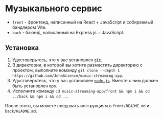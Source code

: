 # Музыкального сервис

* `front` - фронтенд, написанный на React + JavaScript и собираемый бандлером Vite.
* `back` - бэкенд, написанный на Express.js + JavaScript.

## Установка

1. Удостоверьтесь, что у вас установлен [`git`](https://git-scm.com/).
2. В директории, в которой вы хотите разместить директорию с проектом, выполните команду `git clone --depth 1 https://github.com/JohnScience/music-streaming-app`.
3. Удостоверьтесь, что у вас установлен [`node.js`](https://nodejs.org/en/download/). Вместе с ним должен быть установлен `npm`.
4. Исполните команду `cd music-streaming-app/front && npm i && cd ../back && npm i && cd ..`.

После этого, вы можете следовать инструкциям в `front/README.md` и `back/README.md`.
